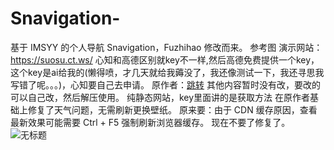 # Snavigation-
基于 IMSYY 的个人导航 Snavigation，Fuzhihao  修改而来。
参考图
演示网站：https://suosu.ct.ws/
心知和高德区别就key不一样,然后高德免费提供一个key，这个key是ai给我的(懒得喷，才几天就给我薅没了，我还像测试一下，我还寻思我写错了呢。。。)，心知要自己去申请。
原作者：[跳转](https://github.com/xiaohao8)
其他内容暂时没有改，要改的可以自己改，然后解压使用。
纯静态网站，key里面讲的是获取方法
在原作者基础上修复了天气问题，无需刷新更换壁纸。
原来要：由于 CDN 缓存原因，查看最新效果可能需要 Ctrl + F5 强制刷新浏览器缓存。
现在不要了修复了。
![无标题](https://github.com/user-attachments/assets/4db14c40-0e1d-4a81-9ef0-d809154e8d7a)
